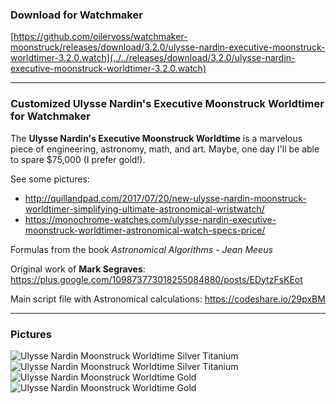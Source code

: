 ### Download for Watchmaker

[https://github.com/oilervoss/watchmaker-moonstruck/releases/download/3.2.0/ulysse-nardin-executive-moonstruck-worldtimer-3.2.0.watch](../../releases/download/3.2.0/ulysse-nardin-executive-moonstruck-worldtimer-3.2.0.watch)

---

### Customized Ulysse Nardin's Executive Moonstruck Worldtimer for Watchmaker

The **Ulysse Nardin's Executive Moonstruck Worldtime** is a marvelous piece of engineering, astronomy, math, and art. Maybe, one day I'll be able to spare $75,000 (I prefer gold!). 

See some pictures:
- http://quillandpad.com/2017/07/20/new-ulysse-nardin-moonstruck-worldtimer-simplifying-ultimate-astronomical-wristwatch/
- https://monochrome-watches.com/ulysse-nardin-executive-moonstruck-worldtimer-astronomical-watch-specs-price/


Formulas from the book *Astronomical Algorithms - Jean Meeus*

Original work of **Mark Segraves**: https://plus.google.com/109873773018255084880/posts/EDytzFsKEot

Main script file with Astronomical calculations: https://codeshare.io/29pxBM

---

### Pictures

![Ulysse Nardin Moonstruck Worldtime Silver Titanium](../../../www/raw/master/watchmaker/silver1.jpg "Ulysse Nardin Moonstruck Worldtime Titanium")
![Ulysse Nardin Moonstruck Worldtime Silver Titanium](../../../www/raw/master/watchmaker/silver2.jpg "Ulysse Nardin Moonstruck Worldtime Titanium")
![Ulysse Nardin Moonstruck Worldtime Gold](../../../www/raw/master/watchmaker/golden1.jpg "Ulysse Nardin Moonstruck Worldtime Golden")
![Ulysse Nardin Moonstruck Worldtime Gold](../../../www/raw/master/watchmaker/golden2.jpg "Ulysse Nardin Moonstruck Worldtime Golden")
